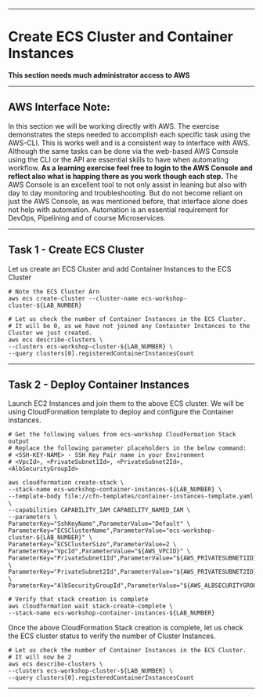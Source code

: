 ___

# Create ECS Cluster and Container Instances

__This section needs much administrator access to AWS__

___

## AWS Interface Note:

In this section we will be working directly with AWS.  The exercise demonstrates the steps needed to accomplish each specific task using the AWS-CLI.  This is works well and is a consistent way to interface with AWS.  Although the same tasks can be done via the web-based AWS Console using the CLI or the API are essential skills to have when automating workflow.  __As a learning exercise feel free to login to the AWS Console and reflect also what is happing there as you work though each step.__  The AWS Console is an excellent tool to not only assist in leaning but also with day to day monitoring and troubleshooting.   But do not become reliant on just the AWS Console, as was mentioned before, that interface alone does not help with automation.  Automation is an essential requirement for DevOps, Pipelining and of course Microservices.

___


## Task 1 - Create ECS Cluster

Let us create an ECS Cluster and add Container Instances to the ECS Cluster

~~~shell
# Note the ECS Cluster Arn
aws ecs create-cluster --cluster-name ecs-workshop-cluster-${LAB_NUMBER}

# Let us check the number of Container Instances in the ECS Cluster.
# It will be 0, as we have not joined any Containter Instances to the Cluster we just created.
aws ecs describe-clusters \
--clusters ecs-workshop-cluster-${LAB_NUMBER} \
--query clusters[0].registeredContainerInstancesCount
~~~

___

## Task 2 - Deploy Container Instances

Launch EC2 Instances and join them to the above ECS cluster. We will be using CloudFormation template to deploy and configure the Container instances.

~~~shell
# Get the following values from ecs-workshop CloudFormation Stack output
# Replace the following parameter placeholders in the below command:
# <SSH-KEY-NAME> - SSH Key Pair name in your Environment
# <VpcId>, <PrivateSubnet1Id>, <PrivateSubnet2Id>, <AlbSecurityGroupId>

aws cloudformation create-stack \
--stack-name ecs-workshop-container-instances-${LAB_NUMBER} \
--template-body file://cfn-templates/container-instances-template.yaml \
--capabilities CAPABILITY_IAM CAPABILITY_NAMED_IAM \
--parameters \
ParameterKey="SshKeyName",ParameterValue="Default" \
ParameterKey="ECSClusterName",ParameterValue="ecs-workshop-cluster-${LAB_NUMBER}" \
ParameterKey="ECSClusterSize",ParameterValue=2 \
ParameterKey="VpcId",ParameterValue="${AWS_VPCID}" \
ParameterKey="PrivateSubnet1Id",ParameterValue="${AWS_PRIVATESUBNET1ID}" \
ParameterKey="PrivateSubnet2Id",ParameterValue="${AWS_PRIVATESUBNET2ID}" \
ParameterKey="AlbSecurityGroupId",ParameterValue="${AWS_ALBSECURITYGROUPID}"

# Verify that stack creation is complete
aws cloudformation wait stack-create-complete \
--stack-name ecs-workshop-container-instances-${LAB_NUMBER}
~~~

Once the above CloudFormation Stack creation is complete, let us check the ECS cluster status to verify the number of Cluster Instances.

~~~shell
# Let us check the number of Container Instances in the ECS Cluster.
# It will now be 2
aws ecs describe-clusters \
--clusters ecs-workshop-cluster-${LAB_NUMBER} \
--query clusters[0].registeredContainerInstancesCount
~~~

___
